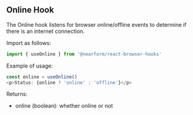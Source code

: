 ## Online Hook

The Online hook listens for browser online/offline events to determine if there is an internet connection.

Import as follows:

```javascript
import { useOnline } from '@nearform/react-browser-hooks'
```

Example of usage:

```javascript
const online = useOnline()
<p>Status: {online ? 'online' : 'offline'}</p>
```

Returns:

- online (boolean): whether online or not
